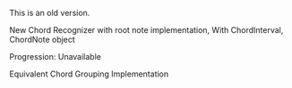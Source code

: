 This is an old version.

New Chord Recognizer with root note implementation, With ChordInterval, ChordNote object

Progression: Unavailable

Equivalent Chord Grouping Implementation

